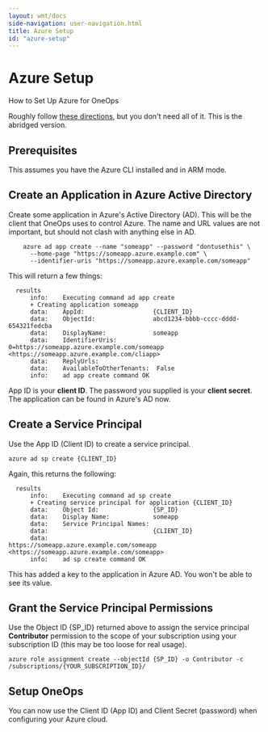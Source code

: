 ```yaml
---
layout: wmt/docs
side-navigation: user-navigation.html
title: Azure Setup
id: "azure-setup"
---
```


# Azure Setup

How to Set Up Azure for OneOps

Roughly follow [these directions](https://azure.microsoft.com/en-us/documentation/articles/resource-group-authenticate-service-principal), but you don't need all of it.  This is the abridged version.

## Prerequisites

This assumes you have the Azure CLI installed and in ARM mode.

## Create an Application in Azure Active Directory

Create some application in Azure's Active Directory (AD).  This will be the client that OneOps uses to control Azure.  The name and URL values are not important, but should not clash with anything else in AD.

```
    azure ad app create --name "someapp" --password "dontusethis" \
      --home-page "https://someapp.azure.example.com" \
      --identifier-uris "https://someapp.azure.example.com/someapp"
```

This will return a few things:

```
  results
      info:    Executing command ad app create
      + Creating application someapp
      data:    AppId:                   {CLIENT_ID}
      data:    ObjectId:                abcd1234-bbbb-cccc-dddd-654321fedcba
      data:    DisplayName:             someapp
      data:    IdentifierUris:          0=https://someapp.azure.example.com/someapp <https://someapp.azure.example.com/cliapp>
      data:    ReplyUrls:
      data:    AvailableToOtherTenants:  False
      info:    ad app create command OK
```

App ID is your **client ID**.  The password you supplied is your **client secret**.  The application can be found in Azure's AD now.


## Create a Service Principal

Use the App ID (Client ID) to create a service principal.


```
azure ad sp create {CLIENT_ID}
```

Again, this returns the following:

```
  results
      info:    Executing command ad sp create
      + Creating service principal for application {CLIENT_ID}
      data:    Object Id:               {SP_ID}
      data:    Display Name:            someapp
      data:    Service Principal Names:
      data:                             {CLIENT_ID}
      data:                             https://someapp.azure.example.com/someapp <https://someapp.azure.example.com/someapp>
      info:    ad sp create command OK
```

This has added a key to the application in Azure AD.  You won't be able to see its value.

## Grant the Service Principal Permissions

Use the Object ID {SP_ID} returned above to assign the service principal **Contributor** permission to the scope of your subscription using your subscription ID (this may be too loose for real usage).

```
azure role assignment create --objectId {SP_ID} -o Contributor -c /subscriptions/{YOUR_SUBSCRIPTION_ID}/
```

## Setup OneOps

You can now use the Client ID (App ID) and Client Secret (password) when configuring your Azure cloud.
